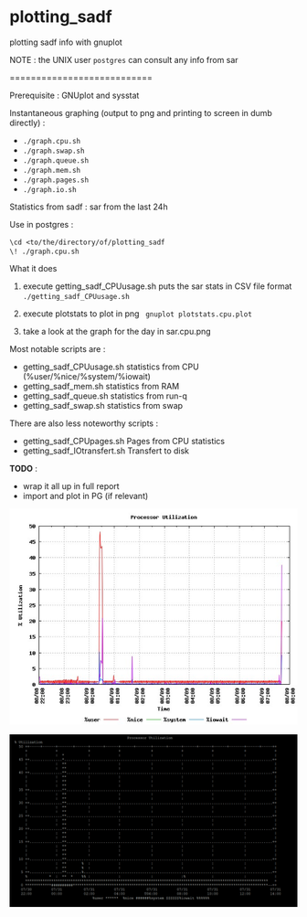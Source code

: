 # plotting_sadf
plotting sadf info with gnuplot 

NOTE : the UNIX user `postgres` can consult any info from sar

===========================

Prerequisite : GNUplot and sysstat 

Instantaneous graphing (output to png and printing to screen in dumb directly) :
 * `./graph.cpu.sh`
 * `./graph.swap.sh`
 * `./graph.queue.sh`
 * `./graph.mem.sh`
 * `./graph.pages.sh`
 * `./graph.io.sh`

 
Statistics from sadf : sar from the last 24h

Use in postgres : 
~~~
\cd <to/the/directory/of/plotting_sadf
\! ./graph.cpu.sh 
~~~

What it does

1. execute getting_sadf_CPUusage.sh puts the sar stats in CSV file format
`./getting_sadf_CPUusage.sh`


2. execute plotstats to plot in png
` gnuplot plotstats.cpu.plot`

3. take a look at the graph for the day in sar.cpu.png 



Most notable scripts are :
 * getting_sadf_CPUusage.sh statistics from CPU (%user/%nice/%system/%iowait)
 * getting_sadf_mem.sh 	  statistics from RAM
 * getting_sadf_queue.sh 	statistics from run-q
 * getting_sadf_swap.sh   statistics from swap 
  
There are also less noteworthy scripts :
 * getting_sadf_CPUpages.sh 	 Pages from CPU statistics
 * getting_sadf_IOtransfert.sh Transfert to disk


**TODO** :
 * wrap it all up in full report
 * import and plot in PG (if relevant)
 
 ![Example of cpu graph in png](https://github.com/emerichunter/plotting_sadf/blob/master/sar.cpu.png)
 
 ![Example of cpu graph in dumb terminal](https://github.com/emerichunter/plotting_sadf/blob/master/sar_cpu_dumb.PNG)

 
